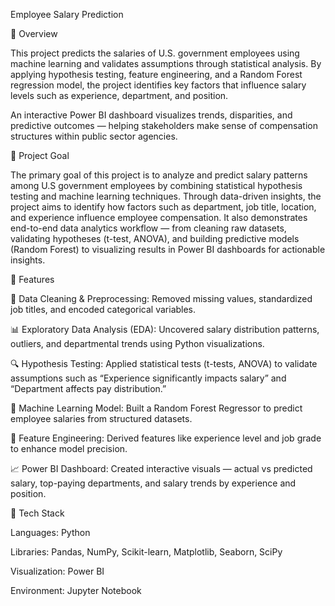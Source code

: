 Employee Salary Prediction

📘 Overview

This project predicts the salaries of U.S. government employees using machine learning and validates assumptions through statistical analysis. By applying hypothesis testing, feature engineering, and a Random Forest regression model, the project identifies key factors that influence salary levels such as experience, department, and position.

An interactive Power BI dashboard visualizes trends, disparities, and predictive outcomes — helping stakeholders make sense of compensation structures within public sector agencies.


🎯 Project Goal

The primary goal of this project is to analyze and predict salary patterns among U.S government employees by combining statistical hypothesis testing and machine learning techniques. Through data-driven insights, the project aims to identify how factors such as department, job title, location, and experience influence employee compensation.
It also demonstrates end-to-end data analytics workflow — from cleaning raw datasets, validating hypotheses (t-test, ANOVA), and building predictive models (Random Forest) to visualizing results in Power BI dashboards for actionable insights.




🚀 Features

🧩 Data Cleaning & Preprocessing: Removed missing values, standardized job titles, and encoded categorical variables.

📊 Exploratory Data Analysis (EDA): Uncovered salary distribution patterns, outliers, and departmental trends using Python visualizations.

🔍 Hypothesis Testing: Applied statistical tests (t-tests, ANOVA) to validate assumptions such as “Experience significantly impacts salary” and “Department affects pay distribution.”

🤖 Machine Learning Model: Built a Random Forest Regressor to predict employee salaries from structured datasets.

🧠 Feature Engineering: Derived features like experience level and job grade to enhance model precision.

📈 Power BI Dashboard: Created interactive visuals — actual vs predicted salary, top-paying departments, and salary trends by experience and position.

🧰 Tech Stack

Languages: Python

Libraries: Pandas, NumPy, Scikit-learn, Matplotlib, Seaborn, SciPy

Visualization: Power BI

Environment: Jupyter Notebook
